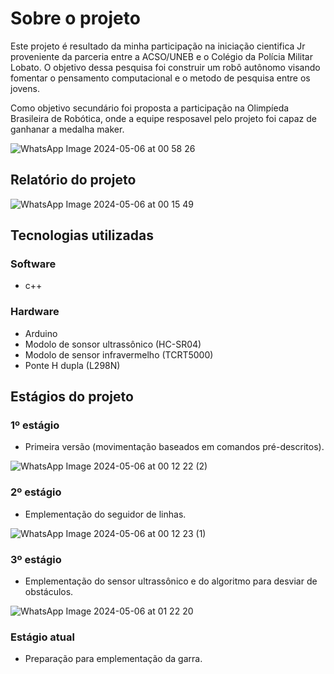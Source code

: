 # Sobre o projeto
Este projeto é resultado da minha participação na iniciação cientifica Jr proveniente da parceria entre a ACSO/UNEB e o Colégio da Polícia Militar Lobato. O objetivo dessa pesquisa foi construir um robô autônomo visando fomentar o pensamento computacional e o metodo de pesquisa entre os jovens.

Como objetivo secundário foi proposta a participação na Olimpíeda Brasileira de Robótica, onde a equipe resposavel pelo projeto foi capaz de ganhanar a medalha maker.

![WhatsApp Image 2024-05-06 at 00 58 26](https://github.com/Guilherme-Estrela/Robo-Autonomo-Para-Simulacao-de-Ambiente-de-Risco/assets/168937321/0c9d1f7c-2e3e-490d-beb6-f876115696f2)


## Relatório do projeto

![WhatsApp Image 2024-05-06 at 00 15 49](https://github.com/Guilherme-Estrela/Robo-Autonomo-Para-Simulacao-de-Ambiente-de-Risco/assets/168937321/d0e18d76-cc12-46b3-b0f9-785c2a0aeed8)

## Tecnologias utilizadas

### Software
- c++

### Hardware
- Arduino
- Modolo de sonsor ultrassônico (HC-SR04)
- Modolo de sensor infravermelho (TCRT5000)
- Ponte H dupla (L298N)

## Estágios do projeto

### 1º estágio
- Primeira versão (movimentação baseados em comandos pré-descritos).

![WhatsApp Image 2024-05-06 at 00 12 22 (2)](https://github.com/Guilherme-Estrela/Robo-Autonomo-Para-Simulacao-de-Ambiente-de-Risco/assets/168937321/c5efbd86-22e5-4ef7-80bf-75671ccaa871)

### 2º estágio
- Emplementação do seguidor de linhas.

![WhatsApp Image 2024-05-06 at 00 12 23 (1)](https://github.com/Guilherme-Estrela/Robo-Autonomo-Para-Simulacao-de-Ambiente-de-Risco/assets/168937321/115b6a05-2e62-415b-af35-af82692dbbd1)

### 3º estágio
- Emplementação do sensor ultrassônico e do algoritmo para desviar de obstáculos.

![WhatsApp Image 2024-05-06 at 01 22 20](https://github.com/Guilherme-Estrela/Robo-Autonomo-Para-Simulacao-de-Ambiente-de-Risco/assets/168937321/6732d3e3-7109-4d4f-89f0-59bdf3d2f3f7)


### Estágio atual
- Preparação para emplementação da garra.
